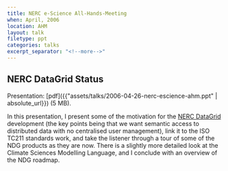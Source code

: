 ```yaml
---
title: NERC e-Science All-Hands-Meeting
when: April, 2006
location: AHM
layout: talk
filetype: ppt
categories: talks
excerpt_separator: "<!--more-->"
---
```


NERC DataGrid Status
--------------------

Presentation: [pdf]({{"assets/talks/2006-04-26-nerc-escience-ahm.ppt" | absolute_url}}) (5 MB).

In this presentation, I present some of the motivation for the [NERC DataGrid](http://ndg.nerc.ac.uk) development (the key points being that we want semantic access to distributed data with no centralised user management), link it to the ISO TC211 standards work, and take the listener through a tour of some of the NDG products as they are now. There is a slightly more detailed look at the Climate Sciences Modelling Language, and I conclude with an overview of the NDG roadmap.
